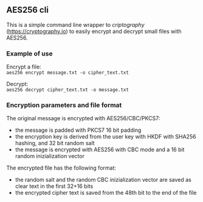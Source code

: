 ## AES256 cli

This is a simple command line wrapper to _criptography_ (https://cryptography.io) to easily encrypt and decrypt small files with AES256.

### Example of use

Encrypt a file:  
``aes256 encrypt message.txt -o cipher_text.txt``

Decrypt:  
``aes256 decrypt cipher_text.txt -o message.txt``

### Encryption parameters and file format

The original message is encrypted with AES256/CBC/PKCS7:

- the message is padded with PKCS7 16 bit padding
- the encryption key is derived from the user key with HKDF with SHA256 hashing, and 32 bit random salt
- the message is encrypted with AES256 with CBC mode and a 16 bit random inizialization vector

The encrypted file has the following format:

- the random salt and the random CBC inizialization vector are saved as clear text in the first 32+16 bits
- the encrypted cipher text is saved from the 48th bit to the end of the file